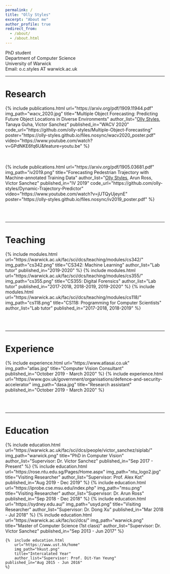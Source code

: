 ```yaml
---
permalink: /
title: "Olly Styles"
excerpt: "About me"
author_profile: true
redirect_from:
  - /about/
  - /about.html
---
```


PhD student <br>
Department of Computer Science <br>
University of Warwick <br>
Email: o.c.styles AT warwick.ac.uk <br>

---

Research
======
<table style="border: none">  
	{%  include publications.html
        url="https://arxiv.org/pdf/1909.11944.pdf"
		img_path="wacv_2020.jpg"
		title="Multiple Object Forecasting: Predicting Future Object Locations in Diverse Environments"
		author_list="<u>Olly Styles</u>, Tanaya Guha, Victor Sanchez"
		published_in="WACV 2020"
        code_url="https://github.com/olly-styles/Multiple-Object-Forecasting"
        poster="https://olly-styles.github.io/files.nosync/wacv2020_poster.pdf"
        video="https://www.youtube.com/watch?v=GPdNKE6fq6U&feature=youtu.be"
	%}
</table><br>

<table style="border: none">  
	{%  include publications.html
		url="https://arxiv.org/pdf/1905.03681.pdf"
		img_path="iv2019.png"
		title="Forecasting Pedestrian Trajectory with Machine-annotated Training Data"
		author_list="<u>Olly Styles</u>, Arun Ross, Victor Sanchez"
		published_in="IV 2019"
    code_url="https://github.com/olly-styles/Dynamic-Trajectory-Predictor"
    video="https://www.youtube.com/watch?v=jUTQyUjeynE"
    poster="https://olly-styles.github.io/files.nosync/iv2019_poster.pdf"
	%}
</table><br>

---

Teaching
======
<table style="border: none">  
	{%  include modules.html
		url="https://warwick.ac.uk/fac/sci/dcs/teaching/modules/cs342/"
		img_path="cs342.png"
		title="CS342: Machine Learning"
		author_list="Lab tutor"
    published_in="2019-2020"
	%}
	{%  include modules.html
		url="https://warwick.ac.uk/fac/sci/dcs/teaching/modules/cs355/"
		img_path="cs355.png"
		title="CS355: Digital Forensics"
		author_list="Lab tutor"
    published_in="2017-2018, 2018-2019, 2019-2020"
	%}
	{%  include modules.html
		url="https://warwick.ac.uk/fac/sci/dcs/teaching/modules/cs118/"
		img_path="cs118.png"
		title="CS118: Programming for Computer Scientists"
		author_list="Lab tutor"
    published_in="2017-2018, 2018-2019"
	%}

</table><br>

---

Experience
======
<table style="border: none">  
	{%  include experience.html
		url="https://www.atlasai.co.uk"
		img_path="atlas.jpg"
		title="Computer Vision Consultant"
    published_in="October 2019 - March 2020"
	%}
	{%  include experience.html
		url="https://www.gov.uk/government/organisations/defence-and-security-accelerator"
		img_path="dasa.jpg"
		title="Research assistant"
    published_in="October 2019 - March 2020"
	%}
</table><br>

---

Education
======
<table style="border: none">  
	{%  include education.html
		url="https://warwick.ac.uk/fac/sci/dcs/people/victor_sanchez/siplab/"
		img_path="warwick.png"
		title="PhD in Computer Vision"
		author_list="Supervisor: Dr. Victor Sanchez"
    published_in="Sep 2017 - Present"
	%}
	{%  include education.html
		url="https://rose.ntu.edu.sg/Pages/Home.aspx"
		img_path="ntu_logo2.jpg"
		title="Visiting Researcher"
		author_list="Supervisor: Prof. Alex Kot"
    published_in="Aug 2019 - Dec 2019"
	%}
	{%  include education.html
		url="https://iprobe.cse.msu.edu/index.php"
		img_path="msu.png"
		title="Visiting Researcher"
		author_list="Supervisor: Dr. Arun Ross"
    published_in="Sep 2018 - Dec 2018"
	%}
	{%  include education.html
		url="https://sydney.edu.au/"
		img_path="usyd.png"
		title="Visiting Researcher"
		author_list="Supervisor: Dr. Dong Xu"
    published_in="Mar 2018 - Jul 2018"
	%}
	{%  include education.html
		url="https://warwick.ac.uk/fac/sci/dcs/"
		img_path="warwick.png"
		title="Master of Computer Science (1st class)"
		author_list="Supervisor: Dr. Victor Sanchez"
    published_in="Sep 2013 - Jun 2017"
	%}

	{%  include education.html
		url="https://www.ust.hk/home"
		img_path="hkust.png"
		title="Intercalated Year"
		author_list="Supervisor: Prof. Dit-Yan Yeung"
    published_in="Aug 2015 - Jun 2016"
	%}
</table>
